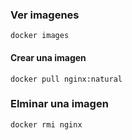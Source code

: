 
### Ver imagenes
```
docker images
```
#### Crear una imagen
```
docker pull nginx:natural
```


### Elminar una imagen
```
docker rmi nginx
```